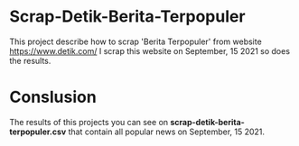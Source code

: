 # Scrap-Detik-Berita-Terpopuler
This project describe how to scrap 'Berita Terpopuler' from website https://www.detik.com/
I scrap this website on September, 15 2021 so does the results.

# Conslusion
The results of this projects you can see on **scrap-detik-berita-terpopuler.csv** that contain all popular news on September, 15 2021.
